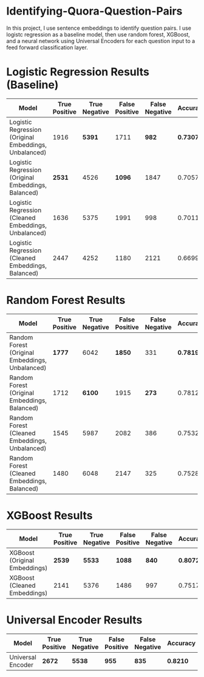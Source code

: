 # Identifying-Quora-Question-Pairs
In this project, I use sentence embeddings to identify question pairs. I use logistc regression as a baseline model, then use random forest, XGBoost, and a neural network using Universal Encoders for each question input to a feed forward classification layer. 


# Logistic Regression Results (Baseline)

| Model                                                 | True Positive | True Negative  | False Positive | False Negative | Accuracy | Precision | Recall | F1-Score | AOC AUC | Log Loss |
|-------------------------------------------------------|---------------|----------------|----------------|----------------|----------|-----------|--------|----------|---------|---------|
| Logistic Regression (Original Embeddings, Unbalanced) | 1916          | **5391**       | 1711           | **982**        |**0.7307**|**0.6611**| 0.5283 | 0.5873   | 0.7732  | **0.5417** |
| Logistic Regression (Original Embeddings, Balanced)   | **2531**      | 4526           | **1096**       | 1847           | 0.7057   | 0.5781    |**0.6978**|**0.6324**|**0.7735**| 0.5698 |
| Logistic Regression (Cleaned Embeddings, Unbalanced)  | 1636          | 5375           | 1991           | 998            | 0.7011   | 0.6211    | 0.4511 | 0.5226   | 0.7339  | 0.5739 |
| Logistic Regression (Cleaned Embeddings, Balanced)    | 2447          | 4252           | 1180           | 2121           | 0.6699   | 0.5357    | 0.6747 | 0.5972   | 0.7328  | 0.6065 |

# Random Forest Results

| Model                                           | True Positive | True Negative  | False Positive | False Negative | Accuracy | Precision | Recall | F1-Score | AOC AUC | Log Loss |
|-------------------------------------------------|---------------|----------------|----------------|----------------|----------|-----------|--------|----------|---------|----------|
| Random Forest (Original Embeddings, Unbalanced) | **1777**      | 6042           | **1850**      | 331            |**0.7819**  | 0.8430    |**0.4899**|**0.6197**| 0.8500  | 0.4959   |
| Random Forest (Original Embeddings, Balanced)   | 1712          | **6100**       | 1915          | **273**        | 0.7812   |**0.8625** | 0.4720 | 0.6101   |**0.8546**|**0.4907**|
| Random Forest (Cleaned Embeddings, Unbalanced)  | 1545          | 5987           | 2082          | 386            | 0.7532    | 0.8001    | 0.4260 | 0.5560   | 0.8109  | 0.5295   |
| Random Forest (Cleaned Embeddings, Balanced)    | 1480          | 6048           | 2147          | 325            | 0.7528    | 0.8199    | 0.4081 | 0.5449   | 0.8193  | 0.5236   |

# XGBoost Results

| Model                         | True Positive | True Negative  | False Positive | False Negative | Accuracy | Precision | Recall | F1-Score | AOC AUC | Log Loss |
|-------------------------------|---------------|----------------|----------------|----------------|----------|-----------|--------|----------|---------|----------|
| XGBoost (Original Embeddings) |**2539**       |**5533**        |**1088**        |**840**         |**0.8072**|**0.7514** | **0.7000**|**0.7248**|**0.8801**|**0.4149**|
| XGBoost (Cleaned Embeddings)  | 2141          | 5376           | 1486           | 997            | 0.7517   | 0.6823    | 0.5903 | 0.6330   | 0.8194  | 0.4942   |

# Universal Encoder Results

| Model                         | True Positive | True Negative  | False Positive | False Negative | Accuracy | Precision | Recall | F1-Score | AOC AUC | Log Loss |
|-------------------------------|---------------|----------------|----------------|----------------|----------|-----------|--------|----------|---------|----------|
| Universal Encoder |**2672**       |**5538**        |**955**        |**835**         |**0.8210**|**0.7619** | **0.7367**|**0.7491**|**0.9021**|**0.3864**|
